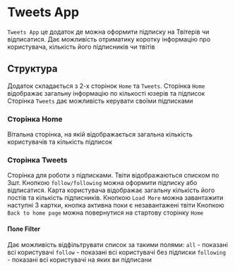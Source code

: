 # Tweets App

`Tweets App` це додаток де можна оформити підписку на Твітерів чи відписатися.
Дає можливість отриматику коротку інформацію про користувача, кількість його
підписників чи твітів

## Структура

Додаток складається з 2-х сторінок `Home` та `Tweets`. Сторінка `Home`
відображає загальну інформацію по кількості юзерів та підписок Сторінка `Tweets`
дає можливість керувати своїми підписками

### Сторінка Home

Вітальна сторінка, на якій відображається загальна кількість користувачів та
кількість підписок

### Сторінка Tweets

Сторінка для роботи з підписками. Твіти відображаються списком по 3шт. Кнопкою
`follow/following` можна оформити підписку або відписатися. Карта користувача
відображає загальну кількість його постів та кількість підписників. Кнопкою
`Load More` можна завантажити наступні 3 картки, кнопка активна поки є
незавантажені твіти Кнопкою `Back to home page` можна повернутися на стартову
сторінку `Home`

#### Поле Filter

Дає можливість відфільтрувати список за такими полями: `all` - показані всі
користувачі `follow` - показані всі користувачі без підписки `following` -
показані всі користувачі на яких ви підписани
